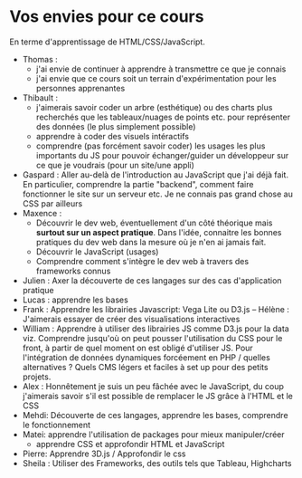 # Vos envies pour ce cours

En terme d'apprentissage de HTML/CSS/JavaScript.

- Thomas :
  - j'ai envie de continuer à apprendre à transmettre ce que je connais
  - j'ai envie que ce cours soit un terrain d'expérimentation pour les personnes apprenantes
- Thibault : 
  - j'aimerais savoir coder un arbre (esthétique) ou des charts plus recherchés que les tableaux/nuages de points etc. pour représenter des données (le plus simplement possible)
  - apprendre à coder des visuels intéractifs
  - comprendre (pas forcément savoir coder) les usages les plus importants du JS pour pouvoir échanger/guider un développeur sur ce que je voudrais (pour un site/une appli)
- Gaspard : Aller au-delà de l'introduction au JavaScript que j'ai déjà fait. En particulier, comprendre la partie "backend", comment faire fonctionner le site sur un serveur etc. Je ne connais pas grand chose au CSS par ailleurs
- Maxence :
   * Découvrir le dev web, éventuellement d'un côté théorique mais **surtout sur un aspect pratique**. Dans l'idée, connaitre les bonnes pratiques du dev web dans la mesure où je n'en ai jamais fait.
   * Découvrir le JavaScript (usages)
   * Comprendre comment s'intègre le dev web à travers des frameworks connus
- Julien : Axer la découverte de ces langages sur des cas d'application pratique 
- Lucas : apprendre les bases
- Frank : Apprendre les librairies Javascript: Vega Lite ou D3.js 
– Hélène : J'aimerais essayer de créer des visualisations interactives 
- William : Apprendre à utiliser des librairies JS comme D3.js pour la data viz. Comprendre jusqu'où on peut pousser l'utilisation du CSS pour le front, à partir de quel moment on est obligé d'utiliser JS. Pour l'intégration de données dynamiques forcéement en PHP / quelles alternatives ? Quels CMS légers et faciles à set up pour des petits projets.  
- Alex : Honnêtement je suis un peu fâchée avec le JavaScript, du coup j'aimerais savoir s'il est possible de remplacer le JS grâce à l'HTML et le CSS
- Mehdi: Découverte de ces langages, apprendre les bases, comprendre le fonctionnement
- Matei: apprendre l'utilisation de packages pour mieux manipuler/créer
    + apprendre CSS et approfondir HTML et JavaScript
- Pierre: Apprendre 3D.js / Approfondir le css
- Sheila : Utiliser des Frameworks, des outils tels que Tableau, Highcharts
